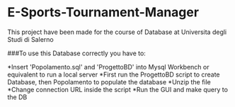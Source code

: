 # E-Sports-Tournament-Manager

This project have been made for the course of Database at Universita degli Studi di Salerno

###To use this Database correctly you have to: 

*Insert 'Popolamento.sql' and 'ProgettoBD' into Mysql Workbench or equivalent to run a local server
*First run the ProgettoBD script to create Database, then Popolamento to populate the database
*Unzip the file
*Change connection URL inside the script
*Run the GUI and make query to the DB
